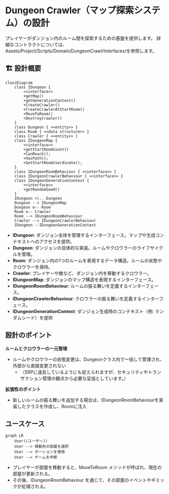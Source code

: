 # Dungeon Crawler（マップ探索システム）の設計

プレイヤーがダンジョン内のルーム間を探索するための基盤を提供します。
詳細なコントラクトについては、Assets/Project/Scripts/Domain/DungeonCrawl/Interfaces/を参照します。

## 🏗️ 設計概要

```mermaid
classDiagram
    class IDungeon {
        <<interface>>
        +getMap()
        +getGenerationContext()
        +CreateCrawler()
        +CreateCrawlerAtStartRoom()
        +MoveToRoom()
        +DestroyCrawler()
    }
    class Dungeon { <<entity>> }
    class Room { <<data structure>> }
    class Crawler { <<entity>> }
    class IDungeonMap {
        <<interface>>
        +getStartRoomCount()
        +CanReach();
        +HasPath();
        +GetStartRoomCoordinate();
    }
    class IDungeonRoomBehaviour { <<interface>> }
    class IDungeonCrawlerBehaviour { <<interface>> }
    class IDungeonGenerationContext {
        <<interface>>
        +getRandomSeed()
    }
    IDungeon <|.. Dungeon
    Dungeon --> IDungeonMap
    Dungeon o-- Room
    Room o-- Crawler
    Room --> IDungeonRoomBehaviour
    Crawler --> IDungeonCrawlerBehaviour
    IDungeon --IDungeonGenerationContext
```

- **IDungeon**: ダンジョン全体を管理するインターフェース。マップや生成コンテキストへのアクセスを提供。
- **Dungeon**: ダンジョンの具体的な実装。ルームやクロウラーのライフサイクルを管理。
- **Room**: ダンジョン内の1つのルームを表現するデータ構造。ルームの状態やクロウラーを保持。
- **Crawler**: プレイヤーや敵など、ダンジョン内を移動するクロウラー。
- **IDungeonMap**: ダンジョンのマップ構造を表現するインターフェース。
- **IDungeonRoomBehaviour**: ルームの振る舞いを定義するインターフェース。
- **IDungeonCrawlerBehaviour**: クロウラーの振る舞いを定義するインターフェース。
- **IDungeonGenerationContext**: ダンジョン生成時のコンテキスト（例: ランダムシード）を提供

## 設計のポイント

**ルームとクロウラーの一元管理**
- ルームやクロウラーの状態変更は、Dungeonクラス内で一括して管理され、外部から直接変更されない
    - （SRPに違反しているようにも捉えられますが、セキュリティやトランザクション管理の観点から必要な妥協としています。）

**拡張性のポイント**
- 新しいルームの振る舞いを追加する場合は、IDungeonRoomBehaviourを実装したクラスを作成し、Roomに注入

## ユースケース

```mermaid
graph LR
    User((ユーザー))
    User --> 移動先の部屋を選択
    User --> ポーションを使用
    User --> ゲームを中断
```

- プレイヤーが部屋を移動すると、MoveToRoom メソッドが呼ばれ、現在の部屋が更新される。
- その後、IDungeonRoomBehaviour を通じて、その部屋のイベントやギミックが処理される。